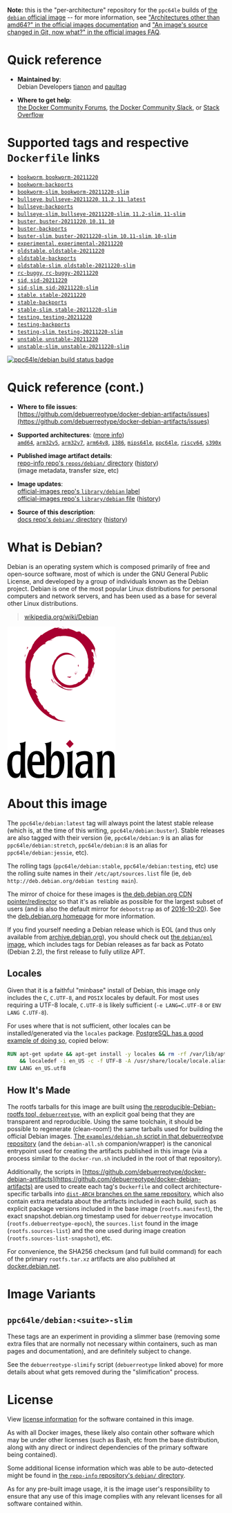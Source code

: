 <!--

********************************************************************************

WARNING:

    DO NOT EDIT "debian/README.md"

    IT IS AUTO-GENERATED

    (from the other files in "debian/" combined with a set of templates)

********************************************************************************

-->

**Note:** this is the "per-architecture" repository for the `ppc64le` builds of [the `debian` official image](https://hub.docker.com/_/debian) -- for more information, see ["Architectures other than amd64?" in the official images documentation](https://github.com/docker-library/official-images#architectures-other-than-amd64) and ["An image's source changed in Git, now what?" in the official images FAQ](https://github.com/docker-library/faq#an-images-source-changed-in-git-now-what).

# Quick reference

-	**Maintained by**:  
	Debian Developers [tianon](https://qa.debian.org/developer.php?login=tianon) and [paultag](https://qa.debian.org/developer.php?login=paultag)

-	**Where to get help**:  
	[the Docker Community Forums](https://forums.docker.com/), [the Docker Community Slack](https://dockr.ly/slack), or [Stack Overflow](https://stackoverflow.com/search?tab=newest&q=docker)

# Supported tags and respective `Dockerfile` links

-	[`bookworm`, `bookworm-20211220`](https://github.com/debuerreotype/docker-debian-artifacts/blob/94974c78a441b254cb6cf0f5bbf1302d58c099b5/bookworm/Dockerfile)
-	[`bookworm-backports`](https://github.com/debuerreotype/docker-debian-artifacts/blob/94974c78a441b254cb6cf0f5bbf1302d58c099b5/bookworm/backports/Dockerfile)
-	[`bookworm-slim`, `bookworm-20211220-slim`](https://github.com/debuerreotype/docker-debian-artifacts/blob/94974c78a441b254cb6cf0f5bbf1302d58c099b5/bookworm/slim/Dockerfile)
-	[`bullseye`, `bullseye-20211220`, `11.2`, `11`, `latest`](https://github.com/debuerreotype/docker-debian-artifacts/blob/94974c78a441b254cb6cf0f5bbf1302d58c099b5/bullseye/Dockerfile)
-	[`bullseye-backports`](https://github.com/debuerreotype/docker-debian-artifacts/blob/94974c78a441b254cb6cf0f5bbf1302d58c099b5/bullseye/backports/Dockerfile)
-	[`bullseye-slim`, `bullseye-20211220-slim`, `11.2-slim`, `11-slim`](https://github.com/debuerreotype/docker-debian-artifacts/blob/94974c78a441b254cb6cf0f5bbf1302d58c099b5/bullseye/slim/Dockerfile)
-	[`buster`, `buster-20211220`, `10.11`, `10`](https://github.com/debuerreotype/docker-debian-artifacts/blob/94974c78a441b254cb6cf0f5bbf1302d58c099b5/buster/Dockerfile)
-	[`buster-backports`](https://github.com/debuerreotype/docker-debian-artifacts/blob/94974c78a441b254cb6cf0f5bbf1302d58c099b5/buster/backports/Dockerfile)
-	[`buster-slim`, `buster-20211220-slim`, `10.11-slim`, `10-slim`](https://github.com/debuerreotype/docker-debian-artifacts/blob/94974c78a441b254cb6cf0f5bbf1302d58c099b5/buster/slim/Dockerfile)
-	[`experimental`, `experimental-20211220`](https://github.com/debuerreotype/docker-debian-artifacts/blob/94974c78a441b254cb6cf0f5bbf1302d58c099b5/experimental/Dockerfile)
-	[`oldstable`, `oldstable-20211220`](https://github.com/debuerreotype/docker-debian-artifacts/blob/94974c78a441b254cb6cf0f5bbf1302d58c099b5/oldstable/Dockerfile)
-	[`oldstable-backports`](https://github.com/debuerreotype/docker-debian-artifacts/blob/94974c78a441b254cb6cf0f5bbf1302d58c099b5/oldstable/backports/Dockerfile)
-	[`oldstable-slim`, `oldstable-20211220-slim`](https://github.com/debuerreotype/docker-debian-artifacts/blob/94974c78a441b254cb6cf0f5bbf1302d58c099b5/oldstable/slim/Dockerfile)
-	[`rc-buggy`, `rc-buggy-20211220`](https://github.com/debuerreotype/docker-debian-artifacts/blob/94974c78a441b254cb6cf0f5bbf1302d58c099b5/rc-buggy/Dockerfile)
-	[`sid`, `sid-20211220`](https://github.com/debuerreotype/docker-debian-artifacts/blob/94974c78a441b254cb6cf0f5bbf1302d58c099b5/sid/Dockerfile)
-	[`sid-slim`, `sid-20211220-slim`](https://github.com/debuerreotype/docker-debian-artifacts/blob/94974c78a441b254cb6cf0f5bbf1302d58c099b5/sid/slim/Dockerfile)
-	[`stable`, `stable-20211220`](https://github.com/debuerreotype/docker-debian-artifacts/blob/94974c78a441b254cb6cf0f5bbf1302d58c099b5/stable/Dockerfile)
-	[`stable-backports`](https://github.com/debuerreotype/docker-debian-artifacts/blob/94974c78a441b254cb6cf0f5bbf1302d58c099b5/stable/backports/Dockerfile)
-	[`stable-slim`, `stable-20211220-slim`](https://github.com/debuerreotype/docker-debian-artifacts/blob/94974c78a441b254cb6cf0f5bbf1302d58c099b5/stable/slim/Dockerfile)
-	[`testing`, `testing-20211220`](https://github.com/debuerreotype/docker-debian-artifacts/blob/94974c78a441b254cb6cf0f5bbf1302d58c099b5/testing/Dockerfile)
-	[`testing-backports`](https://github.com/debuerreotype/docker-debian-artifacts/blob/94974c78a441b254cb6cf0f5bbf1302d58c099b5/testing/backports/Dockerfile)
-	[`testing-slim`, `testing-20211220-slim`](https://github.com/debuerreotype/docker-debian-artifacts/blob/94974c78a441b254cb6cf0f5bbf1302d58c099b5/testing/slim/Dockerfile)
-	[`unstable`, `unstable-20211220`](https://github.com/debuerreotype/docker-debian-artifacts/blob/94974c78a441b254cb6cf0f5bbf1302d58c099b5/unstable/Dockerfile)
-	[`unstable-slim`, `unstable-20211220-slim`](https://github.com/debuerreotype/docker-debian-artifacts/blob/94974c78a441b254cb6cf0f5bbf1302d58c099b5/unstable/slim/Dockerfile)

[![ppc64le/debian build status badge](https://img.shields.io/jenkins/s/https/doi-janky.infosiftr.net/job/multiarch/job/ppc64le/job/debian.svg?label=ppc64le/debian%20%20build%20job)](https://doi-janky.infosiftr.net/job/multiarch/job/ppc64le/job/debian/)

# Quick reference (cont.)

-	**Where to file issues**:  
	[https://github.com/debuerreotype/docker-debian-artifacts/issues](https://github.com/debuerreotype/docker-debian-artifacts/issues)

-	**Supported architectures**: ([more info](https://github.com/docker-library/official-images#architectures-other-than-amd64))  
	[`amd64`](https://hub.docker.com/r/amd64/debian/), [`arm32v5`](https://hub.docker.com/r/arm32v5/debian/), [`arm32v7`](https://hub.docker.com/r/arm32v7/debian/), [`arm64v8`](https://hub.docker.com/r/arm64v8/debian/), [`i386`](https://hub.docker.com/r/i386/debian/), [`mips64le`](https://hub.docker.com/r/mips64le/debian/), [`ppc64le`](https://hub.docker.com/r/ppc64le/debian/), [`riscv64`](https://hub.docker.com/r/riscv64/debian/), [`s390x`](https://hub.docker.com/r/s390x/debian/)

-	**Published image artifact details**:  
	[repo-info repo's `repos/debian/` directory](https://github.com/docker-library/repo-info/blob/master/repos/debian) ([history](https://github.com/docker-library/repo-info/commits/master/repos/debian))  
	(image metadata, transfer size, etc)

-	**Image updates**:  
	[official-images repo's `library/debian` label](https://github.com/docker-library/official-images/issues?q=label%3Alibrary%2Fdebian)  
	[official-images repo's `library/debian` file](https://github.com/docker-library/official-images/blob/master/library/debian) ([history](https://github.com/docker-library/official-images/commits/master/library/debian))

-	**Source of this description**:  
	[docs repo's `debian/` directory](https://github.com/docker-library/docs/tree/master/debian) ([history](https://github.com/docker-library/docs/commits/master/debian))

# What is Debian?

Debian is an operating system which is composed primarily of free and open-source software, most of which is under the GNU General Public License, and developed by a group of individuals known as the Debian project. Debian is one of the most popular Linux distributions for personal computers and network servers, and has been used as a base for several other Linux distributions.

> [wikipedia.org/wiki/Debian](https://en.wikipedia.org/wiki/Debian)

![logo](https://raw.githubusercontent.com/docker-library/docs/b449be7df57e9ed9086bb5821bfb5d6cdc5d67a4/debian/logo.png)

# About this image

The `ppc64le/debian:latest` tag will always point the latest stable release (which is, at the time of this writing, `ppc64le/debian:buster`). Stable releases are also tagged with their version (ie, `ppc64le/debian:9` is an alias for `ppc64le/debian:stretch`, `ppc64le/debian:8` is an alias for `ppc64le/debian:jessie`, etc).

The rolling tags (`ppc64le/debian:stable`, `ppc64le/debian:testing`, etc) use the rolling suite names in their `/etc/apt/sources.list` file (ie, `deb http://deb.debian.org/debian testing main`).

The mirror of choice for these images is [the deb.debian.org CDN pointer/redirector](https://deb.debian.org) so that it's as reliable as possible for the largest subset of users (and is also the default mirror for `debootstrap` as of [2016-10-20](https://anonscm.debian.org/cgit/d-i/debootstrap.git/commit/?id=9e8bc60ad1ccf3a25ce7890526b70059f3e770de)). See the [deb.debian.org homepage](https://deb.debian.org) for more information.

If you find yourself needing a Debian release which is EOL (and thus only available from [archive.debian.org](http://archive.debian.org)), you should check out [the `debian/eol` image](https://hub.docker.com/r/debian/eol/), which includes tags for Debian releases as far back as Potato (Debian 2.2), the first release to fully utilize APT.

## Locales

Given that it is a faithful "minbase" install of Debian, this image only includes the `C`, `C.UTF-8`, and `POSIX` locales by default. For most uses requiring a UTF-8 locale, `C.UTF-8` is likely sufficient (`-e LANG=C.UTF-8` or `ENV LANG C.UTF-8`).

For uses where that is not sufficient, other locales can be installed/generated via the `locales` package. [PostgreSQL has a good example of doing so](https://github.com/docker-library/postgres/blob/69bc540ecfffecce72d49fa7e4a46680350037f9/9.6/Dockerfile#L21-L24), copied below:

```dockerfile
RUN apt-get update && apt-get install -y locales && rm -rf /var/lib/apt/lists/* \
	&& localedef -i en_US -c -f UTF-8 -A /usr/share/locale/locale.alias en_US.UTF-8
ENV LANG en_US.utf8
```

## How It's Made

The rootfs tarballs for this image are built using [the reproducible-Debian-rootfs tool, `debuerreotype`](https://github.com/debuerreotype/debuerreotype), with an explicit goal being that they are transparent and reproducible. Using the same toolchain, it should be possible to regenerate (clean-room!) the same tarballs used for building the official Debian images. [The `examples/debian.sh` script in that debuerreotype repository](https://github.com/debuerreotype/debuerreotype/blob/master/examples/debian.sh) (and the `debian-all.sh` companion/wrapper) is the canonical entrypoint used for creating the artifacts published in this image (via a process similar to the `docker-run.sh` included in the root of that repository).

Additionally, the scripts in [https://github.com/debuerreotype/docker-debian-artifacts](https://github.com/debuerreotype/docker-debian-artifacts) are used to create each tag's `Dockerfile` and collect architecture-specific tarballs into [`dist-ARCH` branches on the same repository](https://github.com/debuerreotype/docker-debian-artifacts/branches), which also contain extra metadata about the artifacts included in each build, such as explicit package versions included in the base image (`rootfs.manifest`), the exact snapshot.debian.org timestamp used for `debuerreotype` invocation (`rootfs.debuerreotype-epoch`), the `sources.list` found in the image (`rootfs.sources-list`) and the one used during image creation (`rootfs.sources-list-snapshot`), etc.

For convenience, the SHA256 checksum (and full build command) for each of the primary `rootfs.tar.xz` artifacts are also published at [docker.debian.net](https://docker.debian.net/).

# Image Variants

## `ppc64le/debian:<suite>-slim`

These tags are an experiment in providing a slimmer base (removing some extra files that are normally not necessary within containers, such as man pages and documentation), and are definitely subject to change.

See the `debuerreotype-slimify` script (`debuerreotype` linked above) for more details about what gets removed during the "slimification" process.

# License

View [license information](https://www.debian.org/social_contract#guidelines) for the software contained in this image.

As with all Docker images, these likely also contain other software which may be under other licenses (such as Bash, etc from the base distribution, along with any direct or indirect dependencies of the primary software being contained).

Some additional license information which was able to be auto-detected might be found in [the `repo-info` repository's `debian/` directory](https://github.com/docker-library/repo-info/tree/master/repos/debian).

As for any pre-built image usage, it is the image user's responsibility to ensure that any use of this image complies with any relevant licenses for all software contained within.
